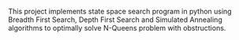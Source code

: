 This project implements state space search program in python using Breadth First Search, Depth First Search and Simulated
Annealing algorithms to optimally solve N-Queens problem with obstructions.
